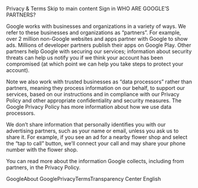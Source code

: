 Privacy & Terms
Skip to main content
Sign in
WHO ARE GOOGLE’S PARTNERS?

Google works with businesses and organizations in a variety of ways. We refer to these businesses and organizations as “partners”. For example, over 2 million non-Google websites and apps partner with Google to show ads. Millions of developer partners publish their apps on Google Play. Other partners help Google with securing our services; information about security threats can help us notify you if we think your account has been compromised (at which point we can help you take steps to protect your account).

Note we also work with trusted businesses as “data processors” rather than partners, meaning they process information on our behalf, to support our services, based on our instructions and in compliance with our Privacy Policy and other appropriate confidentiality and security measures. The Google Privacy Policy has more information about how we use data processors.

We don’t share information that personally identifies you with our advertising partners, such as your name or email, unless you ask us to share it. For example, if you see an ad for a nearby flower shop and select the “tap to call” button, we’ll connect your call and may share your phone number with the flower shop.

You can read more about the information Google collects, including from partners, in the Privacy Policy.

GoogleAbout GooglePrivacyTermsTransparency Center
English